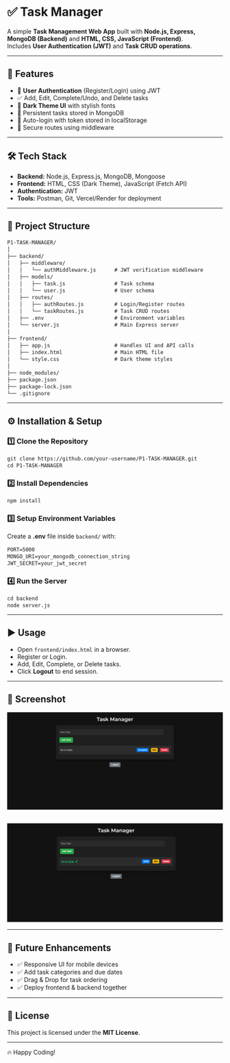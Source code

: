 # ✅ Task Manager

A simple **Task Management Web App** built with **Node.js, Express, MongoDB (Backend)** and **HTML, CSS, JavaScript (Frontend)**.  
Includes **User Authentication (JWT)** and **Task CRUD operations**.

---

## 🚀 Features
- 🔐 **User Authentication** (Register/Login) using JWT
- ✅ Add, Edit, Complete/Undo, and Delete tasks
- 🎨 **Dark Theme UI** with stylish fonts
- 💾 Persistent tasks stored in MongoDB
- 🔄 Auto-login with token stored in localStorage
- 🔑 Secure routes using middleware

---

## 🛠 Tech Stack
- **Backend:** Node.js, Express.js, MongoDB, Mongoose
- **Frontend:** HTML, CSS (Dark Theme), JavaScript (Fetch API)
- **Authentication:** JWT
- **Tools:** Postman, Git, Vercel/Render for deployment

---

## 📂 Project Structure
```
P1-TASK-MANAGER/
│
├── backend/
│   ├── middleware/
│   │   └── authMiddleware.js      # JWT verification middleware
│   ├── models/
│   │   ├── task.js                # Task schema
│   │   └── user.js                # User schema
│   ├── routes/
│   │   ├── authRoutes.js          # Login/Register routes
│   │   └── taskRoutes.js          # Task CRUD routes
│   ├── .env                       # Environment variables
│   └── server.js                  # Main Express server
│
├── frontend/
│   ├── app.js                     # Handles UI and API calls
│   ├── index.html                 # Main HTML file
│   └── style.css                  # Dark theme styles
│
├── node_modules/
├── package.json
├── package-lock.json
└── .gitignore
```

---

## ⚙️ Installation & Setup

### 1️⃣ Clone the Repository
```
git clone https://github.com/your-username/P1-TASK-MANAGER.git
cd P1-TASK-MANAGER
```

### 2️⃣ Install Dependencies
```
npm install
```

### 3️⃣ Setup Environment Variables
Create a **.env** file inside `backend/` with:
```
PORT=5000
MONGO_URI=your_mongodb_connection_string
JWT_SECRET=your_jwt_secret
```

### 4️⃣ Run the Server
```
cd backend
node server.js
```

---

## ▶️ Usage
- Open `frontend/index.html` in a browser.
- Register or Login.
- Add, Edit, Complete, or Delete tasks.
- Click **Logout** to end session.

---

## 📸 Screenshot
![Task Manager UI](./public/task-manager1.png)
##
![Task Manager UI](./public/task-manager2.png)

---

## 🔮 Future Enhancements
- ✅ Responsive UI for mobile devices
- ✅ Add task categories and due dates
- ✅ Drag & Drop for task ordering
- ✅ Deploy frontend & backend together

---

## 📜 License
This project is licensed under the **MIT License**.

---

🔥 Happy Coding!
